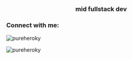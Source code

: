 <h3 align="center">mid fullstack dev</h3>

<h3 align="left">Connect with me:</h3>
<p align="left">
</p>

<p><img align="center" src="https://github-readme-stats.vercel.app/api/top-langs?username=pureheroky&show_icons=true&locale=en&layout=compact" alt="pureheroky" /></p>

<p><img align="center" src="https://github-readme-streak-stats.herokuapp.com/?user=pureheroky&" alt="pureheroky" /></p>


